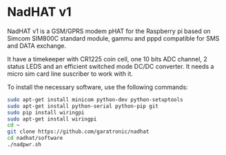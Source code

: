 <!--
---
name: NadHAT v1
class: board
type: IOT,ADC
formfactor: pHAT
manufacturer: Garatronic
description: An GSM/GPRS add-on board for the Raspberry Pi
url: https://www.garatronic.fr
github: https://github.com/garatronic/nadhat
schematic: https://github.com/garatronic/nadhat/tree/master/hardware/nadhat_v1_schematics.pdf
buy: https://www.amazon.co.uk/NadHAT-GPRS-expansion-board-Raspberry/dp/B076M83F38
image: 'nadhat_v1.png'
pincount: 40
eeprom: no
power:
  '2':
ground:
  '6':
  '9':
  '14':
  '20':
  '25':
  '30':
  '34':
  '39':
pin:
  '8':
    mode: uart
    name: TXD
  '10':
    mode: uart
    name: RXD
  '37':
    name: PWR_BT
    mode: output
    active: high
-->
# NadHAT v1

NadHAT v1 is a GSM/GPRS modem pHAT for the Raspberry pi based on Simcom SIM800C standard module, gammu and pppd compatible for SMS and DATA exchange.

It have a timekeeper with CR1225 coin cell, one 10 bits ADC channel, 2 status LEDS and an efficient switched mode DC/DC converter. It needs a micro sim card line suscriber to work with it.

To install the necessary software, use the following commands:

```bash
sudo apt-get install minicom python-dev python-setuptools
sudo apt-get install python-serial python-pip git
sudo pip install wiringpi
sudo apt-get install wiringpi
cd ~
git clone https://github.com/garatronic/nadhat
cd nadhat/software
./nadpwr.sh
```
